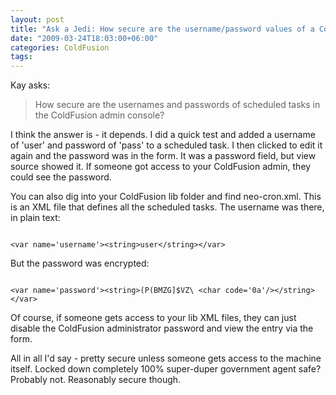 ```yaml
---
layout: post
title: "Ask a Jedi: How secure are the username/password values of a ColdFusion Scheduled Task?"
date: "2009-03-24T18:03:00+06:00"
categories: ColdFusion 
tags: 
---
```


Kay asks:

<blockquote>
<p>
How secure are the usernames and passwords of scheduled tasks in the ColdFusion admin console?
</p>
</blockquote>

I think the answer is - it depends. I did a quick test and added a username of 'user' and password of 'pass' to a scheduled task. I then clicked to edit it again and the password was in the form. It was a password field, but view source showed it. If someone got access to your ColdFusion admin, they could see the password.

You can also dig into your ColdFusion lib folder and find neo-cron.xml. This is an XML file that defines all the scheduled tasks. The username was there, in plain text:

<code>
&lt;var name='username'&gt;&lt;string&gt;user&lt;/string&gt;&lt;/var&gt;
</code>

But the password was encrypted:

<code>
&lt;var name='password'&gt;&lt;string&gt;(P(BMZG]$VZ\ &lt;char code='0a'/&gt;&lt;/string&gt;&lt;/var&gt;
</code>

Of course, if someone gets access to your lib XML files, they can just disable the ColdFusion administrator password and view the entry via the form.

All in all I'd say - pretty secure unless someone gets access to the machine itself. Locked down completely 100% super-duper government agent safe? Probably not. Reasonably secure though.